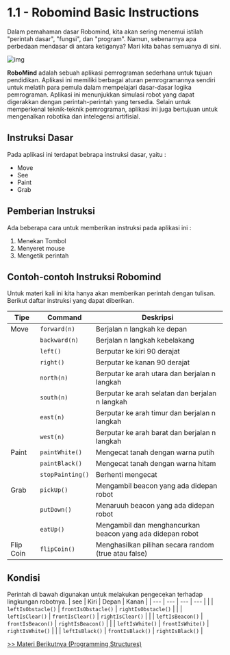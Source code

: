# 1.1 - Robomind Basic Instructions
Dalam pemahaman dasar Robomind, kita akan sering menemui istilah "perintah dasar", "fungsi", dan "program". Namun, sebenarnya apa perbedaan mendasar di antara ketiganya? Mari kita bahas semuanya di sini.

![img](https://github.com/Swordigo15/PraktikumKP2023/blob/main/Material/Screenshot%20(193).png)

**RoboMind** adalah sebuah aplikasi pemrograman sederhana untuk tujuan pendidikan. Aplikasi ini memiliki berbagai aturan pemrogramannya sendiri untuk melatih para pemula dalam mempelajari dasar-dasar logika pemrograman. Aplikasi ini menunjukkan simulasi robot yang dapat digerakkan dengan perintah-perintah yang tersedia. Selain untuk memperkenal teknik-teknik pemrograman, aplikasi ini juga bertujuan untuk mengenalkan robotika dan intelegensi artifisial.

## Instruksi Dasar
Pada aplikasi ini terdapat bebrapa instruksi dasar, yaitu : 
+ Move
+ See
+ Paint
+ Grab

## Pemberian Instruksi
Ada beberapa cara untuk memberikan instruksi pada aplikasi ini :
1. Menekan Tombol
2. Menyeret mouse
3. Mengetik perintah

## Contoh-contoh Instruksi Robomind
Untuk materi kali ini kita hanya akan memberikan perintah dengan tulisan. Berikut daftar instruksi yang dapat diberikan.

| Tipe      | Command          | Deskripsi                                                 |
| ---       | ---              | ---                                                       |
| Move      | `forward(n)`     | Berjalan n langkah ke depan                               |
|           | `backward(n)`    | Berjalan n langkah kebelakang                             |
|           | `left()`         | Berputar ke kiri 90 derajat                               |
|           | `right()`        | Berputar ke kanan 90 derajat                              |
|           | `north(n)`       | Berputar ke arah utara dan berjalan n langkah             |
|           | `south(n)`       | Berputar ke arah selatan dan berjalan n langkah           |
|           | `east(n)`        | Berputar ke arah timur dan berjalan n langkah             |
|           | `west(n)`        | Berputar ke arah barat dan berjalan n langkah             |
| Paint     | `paintWhite()`   | Mengecat tanah dengan warna putih                         |
|           | `paintBlack()`   | Mengecat tanah dengan warna hitam                         |
|           | `stopPainting()` | Berhenti mengecat                                         |
| Grab      | `pickUp()`       | Mengambil beacon yang ada didepan robot                   |
|           | `putDown()`      | Menaruuh beacon yang ada didepan robot                    |
|           | `eatUp()`        | Mengambil dan menghancurkan beacon yang ada didepan robot |
| Flip Coin | `flipCoin()`     | Menghasilkan pilihan secara random (true atau false)      |

## Kondisi
Perintah di bawah digunakan untuk melakukan pengecekan terhadap lingkungan robotnya.
| see       | Kiri               | Depan               | Kanan               |
| ---       | ---                | ---                 | ---                 |
|           | `leftIsObstacle()` | `frontIsObstacle()` | `rightIsObstacle()` |
|           | `leftIsClear()`    | `frontIsClear()`    | `rightIsClear()`    |
|           | `leftIsBeacon()`   | `frontIsBeacon()`   | `rightIsBeacon()`   |
|           | `leftIsWhite()`    | `frontIsWhite()`    | `rightIsWhite()`    |
|           | `leftIsBlack()`    | `frontIsBlack()`    | `rightIsBlack()`    |

[>> Materi Berikutnya (Programming Structures) ](2-ProgrammingStructures.md)
